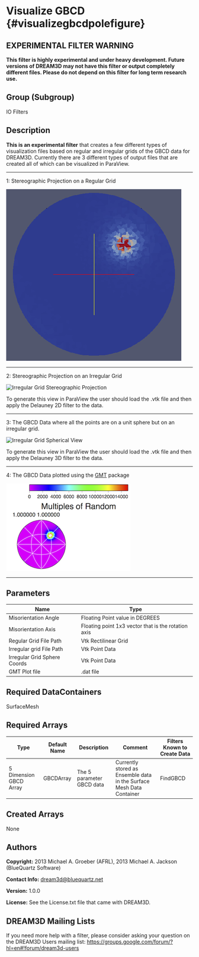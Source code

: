 Visualize GBCD {#visualizegbcdpolefigure}
======

## EXPERIMENTAL FILTER WARNING ##

__This filter is highly experimental and under heavy development. Future versions of DREAM3D may not have this filter or output completely different files. Please do not depend on this filter for long term research use.__

## Group (Subgroup) ##
IO Filters

## Description ##

**This is an experimental filter** that creates a few different types of visualization files based on regular and irregular grids of the GBCD data for DREAM3D. Currently there are 3 different types of output files that are created all of which can be visualized in ParaView.

-----

1: Stereographic Projection on a Regular Grid

![Regular Grid Stereographic Projection](VizGBCD_RegularGrid.png)

-----

2: Stereographic Projection on an Irregular Grid

![Irregular Grid Stereographic Projection](VizGBCD_IrregularGrid.png)

To generate this view in ParaView the user should load the .vtk file and then apply the Delauney 2D filter to the data.

-----

3: The GBCD Data where all the points are on a unit sphere but on an irregular grid.

![Irregular Grid Spherical View](VizGBCD_Spherical.png)

To generate this view in ParaView the user should load the .vtk file and then apply the Delauney 3D filter to the data.

-----

4: The GBCD Data plotted using the [GMT](http://gmt.soest.hawaii.edu) package

![GMT Output of Data](GMT_GBCD_Plot.png)

------------

## Parameters ##

| Name | Type |
|------|------|
| Misorientation Angle | Floating Point value in DEGREES |
| Misorientation Axis | Floating point 1x3 vector that is the rotation axis |
| Regular Grid File Path | Vtk Rectilinear Grid |
|  Irregular grid  File Path | Vtk Point Data |
| Irregular Grid Sphere Coords | Vtk Point Data |
| GMT Plot file | .dat file |


## Required DataContainers ##

SurfaceMesh

## Required Arrays ##

| Type | Default Name | Description | Comment | Filters Known to Create Data |
|--------|--------------------|----------------|----------------|----------------------------------------|
| 5 Dimension GBCD Array | GBCDArray | The 5 parameter GBCD data | Currently stored as Ensemble data in the Surface Mesh Data Container | FindGBCD |



## Created Arrays ##

None

## Authors ##

**Copyright:** 2013 Michael A. Groeber (AFRL), 2013 Michael A. Jackson (BlueQuartz Software)

**Contact Info:** dream3d@bluequartz.net

**Version:** 1.0.0

**License:**  See the License.txt file that came with DREAM3D.




## DREAM3D Mailing Lists ##

If you need more help with a filter, please consider asking your question on the DREAM3D Users mailing list:
https://groups.google.com/forum/?hl=en#!forum/dream3d-users


